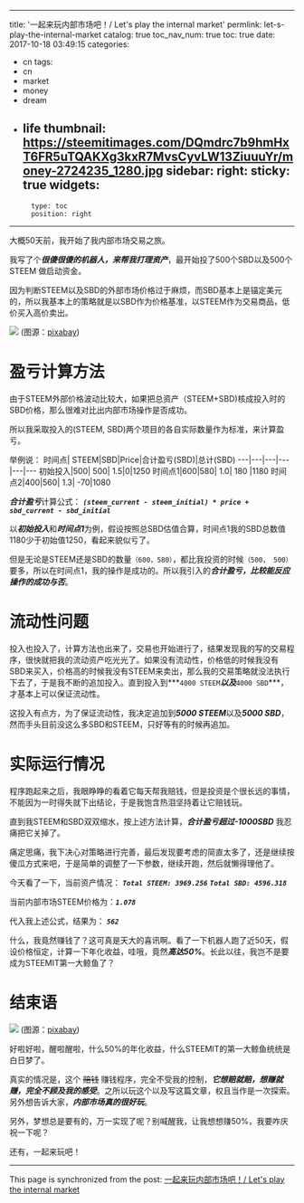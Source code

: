 
---
title: '一起来玩内部市场吧！/ Let\'s play the internal market'
permlink: let-s-play-the-internal-market
catalog: true
toc_nav_num: true
toc: true
date: 2017-10-18 03:49:15
categories:
- cn
tags:
- cn
- market
- money
- dream
- life
thumbnail: https://steemitimages.com/DQmdrc7b9hmHxT6FR5uTQAKXg3kxR7MvsCyvLW13ZiuuuYr/money-2724235_1280.jpg
sidebar:
    right:
        sticky: true
widgets:
    -
        type: toc
        position: right
---


大概50天前，我开始了我内部市场交易之旅。

我写了个***很傻很傻的机器人，来帮我打理资产***，最开始投了500个SBD以及500个STEEM 做启动资金。

因为判断STEEM以及SBD的外部市场价格过于麻烦，而SBD基本上是锚定美元的，所以我基本上的策略就是以SBD作为价格基准，以STEEM作为交易商品，低价买入高价卖出。

![](https://steemitimages.com/DQmdrc7b9hmHxT6FR5uTQAKXg3kxR7MvsCyvLW13ZiuuuYr/money-2724235_1280.jpg)
(图源：[pixabay](https://pixabay.com))

# 盈亏计算方法

由于STEEM外部价格波动比较大，如果把总资产（STEEM+SBD)核成投入时的SBD价格，那么很难对比出内部市场操作是否成功。

所以我采取投入的(STEEM,  SBD)两个项目的各自实际数量作为标准，来计算盈亏。

举例说：
时间点| STEEM|SBD|Price|合计盈亏(SBD)|总计(SBD)
---|---|---|---|---|---
初始投入|500| 500| 1.5|0|1250
时间点1|600|580| 1.0| 180 |1180
时间点2|400|560| 1.3| -70|1080

***合计盈亏***计算公式： 
***`(steem_current - steem_initial) * price + sbd_current - sbd_initial`***

以***初始投入***和***时间点1***为例，假设按照总SBD估值合算，时间点1我的SBD总数值1180少于初始值1250，看起来貌似亏了。

但是无论是STEEM还是SBD的数量`（600，580）`，都比我投资的时候`（500， 500）`要多，所以在时间点1，我的操作是成功的。所以我引入的***合计盈亏，比较能反应操作的成功与否***。

# 流动性问题

投入也投入了，计算方法也出来了，交易也开始进行了，结果发现我的写的交易程序，很快就把我的流动资产吃光光了。如果没有流动性，价格低的时候我没有SBD来买入，价格高的时候我没有STEEM来卖出，那么我的交易策略就没法执行下去了，于是我不断的追加投入。直到投入到***`4000 STEEM`***以及***`4000 SBD`***，才基本上可以保证流动性。

这投入有点方，为了保证流动性，我决定追加到***5000 STEEM***以及***5000 SBD***，然而手头目前没这么多SBD和STEEM，只好等有的时候再追加。


# 实际运行情况

程序跑起来之后，我眼睁睁的看着它每天帮我赔钱，但是投资是个很长远的事情，不能因为一时得失就下出结论，于是我饱含热泪坚持着让它赔钱玩。

直到我STEEM和SBD双双缩水，按上述方法计算，***合计盈亏超过-1000SBD***
我忍痛把它关掉了。

痛定思痛，我下决心对策略进行完善，最后发现要考虑的简直太多了，还是继续按傻瓜方式来吧，于是简单的调整了一下参数，继续开跑，然后就懒得理他了。

今天看了一下，当前资产情况：
***`Total STEEM: 3969.256`***
***`Total SBD: 4596.318`***

当前内部市场STEEM价格为：***`1.078`***


代入我上述公式，结果为： ***`562`***

什么，我竟然赚钱了？这可真是天大的喜讯啊。看了一下机器人跑了近50天，假设价格恒定，计算一下年化收益，哇哦，竟然***高达50%***。长此以往，我岂不是要成为STEEMIT第一大鲸鱼了？

# 结束语

![](https://steemitimages.com/DQmWvzn1cdSFzLmgPBw2EgybRpxsCKWLBnLUGYkNb8GB6tK/keyboard-621830_1280.jpg)
(图源：[pixabay](https://pixabay.com))

好啦好啦，醒啦醒啦，什么50%的年化收益，什么STEEMIT的第一大鲸鱼统统是白日梦了。

真实的情况是，这个 ~~赔钱~~ 赚钱程序，完全不受我的控制，***它想赔就赔，想赚就赚，完全不顾及我的感受***。之所以玩这个以及写这篇文章，权且当作是一次探索。另外想告诉大家，***内部市场真的很好玩***。

另外，梦想总是要有的，万一实现了呢？别喊醒我，让我想想赚50%，我要咋庆祝一下呢？

还有，一起来玩吧！

- - -

This page is synchronized from the post: [一起来玩内部市场吧！/ Let\'s play the internal market](https://steemit.com/@oflyhigh/let-s-play-the-internal-market)
